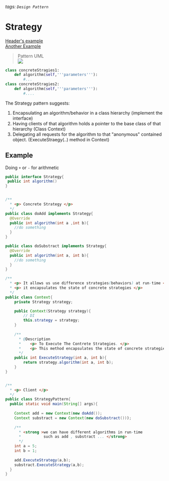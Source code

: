 ###### tags: `Design Pattern`
# Strategy
[Header's example](https://fjp.at/design-patterns/strategy)  
[Another Example](https://github.com/iluwatar/java-design-patterns/tree/master/strategy)

> Pattern UML  
> ![](https://i.imgur.com/QskFpjB.png)

```python
class concreteStragies1:
    def algorithm(self,'''parameters'''):
        #...
class concreteStragies2:
    def algorithm(self,'''parameters'''):
        #....

```

The Strategy pattern suggests: 
1. Encapsulating an algorithm/behavior in a class hierarchy (implement the interface)
2. Having clients of that algorithm holds a pointer to the base class of that hierarchy (Class Context)
3. Delegating all requests for the algorithm to that "anonymous" contained object. (ExecuteStraegy(..) method in Context)



## Example 

Doing `+` or `-` for arithmetic 


```java
public interface Strategy{
 public int algorithm()
}


/**
  * <p> Concrete Strategy </p>
  */
public class doAdd implements Strategy{
  @Override
  public int algorithm(int a ,int b){
    //do something
  }
}

public class doSubstract implements Strategy{
  @Override
  public int algorithm(int a, int b){
    //do something
  }
}

/**
  * <p> It allows us use difference strategies(behaviors) at run-time <p> 
  * <p> it encapsulates the state of concrete strategies </p>
  */
public class Context{
    private Strategy strategy;

    public Context(Strategy strategy){
        // DI 
        this.strategy = strategy;
    }
    
    /**
      * @Description
      *    <p> To Execute The Contrete Strategies. </p>
      *    <p> This method encapsulates the state of concrete strategies </p>
      */
    public int ExecuteStrategy(int a, int b){
        return strategy.algorithm(int a, int b);
    }
}


/**
  * <p> Client </p>
  */
public class StrategyPattern{
  public static void main(String[] args){
    
    Context add = new Context(new doAdd());
    Context substract = new Context(new doSubstract()));
    
    /**
      * <strong >we can have different algorithms in run-time
      *          such as add , substract ... </strong> 
      */
    int a = 5;
    int b = 1;
    
    add.ExecuteStrategy(a,b); 
    substract.ExecuteStrategy(a,b);
  }
}
```
